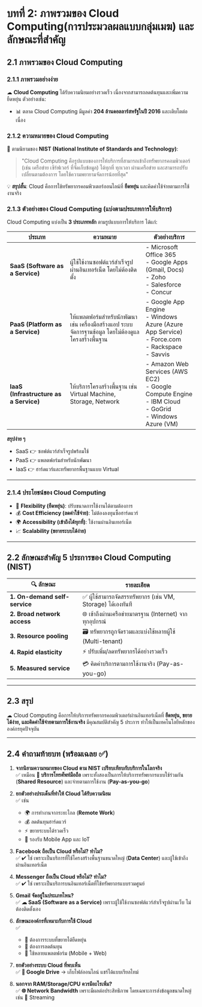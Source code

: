 # บทที่ 2: ภาพรวมของ Cloud Computing(การประมวลผลแบบกลุ่มเมฆ) และลักษณะที่สำคัญ

## 2.1 ภาพรวมของ Cloud Computing

### 2.1.1 ภาพรวมอย่างง่าย
☁ **Cloud Computing** ได้รับความนิยมอย่างรวดเร็ว เนื่องจากสามารถลดต้นทุนและเพิ่มความยืดหยุ่น ตัวอย่างเช่น:
- 📊 ตลาด Cloud Computing มีมูลค่า **204 ล้านดอลลาร์สหรัฐในปี 2016** และเติบโตต่อเนื่อง

### 2.1.2 ความหมายของ Cloud Computing
📖 ตามนิยามของ **NIST (National Institute of Standards and Technology)**:
> "Cloud Computing คือรูปแบบของการให้บริการที่สามารถเข้าถึงทรัพยากรคอมพิวเตอร์ (เช่น เครือข่าย เซิร์ฟเวอร์ ที่จัดเก็บข้อมูล) ได้ทุกที่ ทุกเวลา ผ่านเครือข่าย และสามารถปรับเปลี่ยนตามต้องการ โดยใช้ความพยายามจัดการน้อยที่สุด"

💡 **สรุปสั้น**: Cloud คือการใช้ทรัพยากรคอมพิวเตอร์ออนไลน์ที่ **ยืดหยุ่น** และคิดค่าใช้จ่ายตามการใช้งานจริง

### 2.1.3 ตัวอย่างของ Cloud Computing (แบ่งตามประเภทการให้บริการ)

Cloud Computing แบ่งเป็น **3 ประเภทหลัก** ตามรูปแบบการให้บริการ ได้แก่:

| ประเภท | ความหมาย | ตัวอย่างบริการ |
|--------|-----------|----------------|
| **SaaS (Software as a Service)** | ผู้ใช้ใช้งานซอฟต์แวร์สำเร็จรูปผ่านอินเทอร์เน็ต โดยไม่ต้องติดตั้ง | - Microsoft Office 365 <br> - Google Apps (Gmail, Docs) <br> - Zoho <br> - Salesforce <br> - Concur |
| **PaaS (Platform as a Service)** | ให้แพลตฟอร์มสำหรับนักพัฒนา เช่น เครื่องมือสร้างแอป ระบบจัดการฐานข้อมูล โดยไม่ต้องดูแลโครงสร้างพื้นฐาน | - Google App Engine <br> - Windows Azure (Azure App Service) <br> - Force.com <br> - Rackspace <br> - Savvis |
| **IaaS (Infrastructure as a Service)** | ให้บริการโครงสร้างพื้นฐาน เช่น Virtual Machine, Storage, Network | - Amazon Web Services (AWS EC2) <br> - Google Compute Engine <br> - IBM Cloud <br> - GoGrid <br> - Windows Azure (VM) |

**สรุปง่าย ๆ**  
- SaaS 👉 ซอฟต์แวร์สำเร็จรูปพร้อมใช้  
- PaaS 👉 แพลตฟอร์มสำหรับนักพัฒนา  
- IaaS 👉 ฮาร์ดแวร์และทรัพยากรพื้นฐานแบบ Virtual

---

### 2.1.4 ประโยชน์ของ Cloud Computing
- 🔄 **Flexibility (ยืดหยุ่น)**: ปรับขนาดการใช้งานได้ตามต้องการ
- 💰 **Cost Efficiency (ลดค่าใช้จ่าย)**: ไม่ต้องลงทุนซื้อฮาร์ดแวร์
- 🌍 **Accessibility (เข้าถึงได้ทุกที่)**: ใช้งานผ่านอินเทอร์เน็ต
- 📈 **Scalability (ขยายระบบได้ง่าย)**

---

## 2.2 ลักษณะสำคัญ 5 ประการของ Cloud Computing (NIST)
| 🔍 ลักษณะ | รายละเอียด |
|-----------|------------|
| **1. On-demand self-service** | ✅ ผู้ใช้สามารถจัดสรรทรัพยากร (เช่น VM, Storage) ได้เองทันที |
| **2. Broad network access** | 🌐 เข้าถึงผ่านเครือข่ายมาตรฐาน (Internet) จากทุกอุปกรณ์ |
| **3. Resource pooling** | 🗃 ทรัพยากรถูกจัดรวมและแบ่งใช้หลายผู้ใช้ (Multi-tenant) |
| **4. Rapid elasticity** | ⚡ ปรับเพิ่ม/ลดทรัพยากรได้อย่างรวดเร็ว |
| **5. Measured service** | 💳 คิดค่าบริการตามการใช้งานจริง (Pay-as-you-go) |

---

## 2.3 สรุป
☁ Cloud Computing คือการให้บริการทรัพยากรคอมพิวเตอร์ผ่านอินเทอร์เน็ตที่ **ยืดหยุ่น, ขยายได้ง่าย, และคิดค่าใช้จ่ายตามการใช้งานจริง** มีคุณสมบัติสำคัญ 5 ประการ ทำให้เป็นเทคโนโลยีหลักขององค์กรยุคปัจจุบัน

---

## 2.4 คำถามท้ายบท (พร้อมเฉลย ✅)

1. **จากนิยามความหมายของ Cloud ตาม NIST เปรียบเทียบกับบริการในโลกจริง**  
   ✅ เหมือน **📱 บริการโทรศัพท์มือถือ** เพราะทั้งสองเป็นการให้บริการทรัพยากรแบบใช้ร่วมกัน (**Shared Resource**) และจ่ายตามการใช้งาน (**Pay-as-you-go**)

2. **ยกตัวอย่างประเด็นที่ทำให้ Cloud ได้รับความนิยม**  
   ✅ เช่น  
   - 🌍 การทำงานจากระยะไกล (**Remote Work**)  
   - 💰 ลดต้นทุนฮาร์ดแวร์  
   - ⚡ ขยายระบบได้รวดเร็ว  
   - 📱 รองรับ Mobile App และ IoT  

3. **Facebook ถือเป็น Cloud หรือไม่? ทำไม?**  
   ✅ ✔ ใช่ เพราะเป็นบริการที่ใช้โครงสร้างพื้นฐานขนาดใหญ่ (**Data Center**) และผู้ใช้เข้าถึงผ่านอินเทอร์เน็ต

4. **Messenger ถือเป็น Cloud หรือไม่? ทำไม?**  
   ✅ ✔ ใช่ เพราะเป็นบริการบนอินเทอร์เน็ตที่ใช้ทรัพยากรแบบรวมศูนย์

5. **Gmail จัดอยู่ในประเภทไหน?**  
   ✅ **☁ SaaS (Software as a Service)** เพราะผู้ใช้ใช้งานซอฟต์แวร์สำเร็จรูปผ่านเว็บ ไม่ต้องติดตั้งเอง

6. **ลักษณะองค์กรที่เหมาะกับการใช้ Cloud**  
   ✅  
   - 🏢 ต้องการระบบที่ขยายได้ยืดหยุ่น  
   - 💸 ต้องการลดต้นทุน  
   - 📲 ใช้หลายแพลตฟอร์ม (Mobile + Web)  

7. **ยกตัวอย่างระบบ Cloud ที่พบเห็น**  
   ✅ **📂 Google Drive** → เก็บไฟล์ออนไลน์ แชร์ได้แบบเรียลไทม์  

8. **นอกจาก RAM/Storage/CPU ควรมีอะไรเพิ่ม?**  
   ✅ **🌐 Network Bandwidth** เพราะมีผลต่อประสิทธิภาพ โดยเฉพาะการส่งข้อมูลขนาดใหญ่ เช่น 🎥 Streaming
